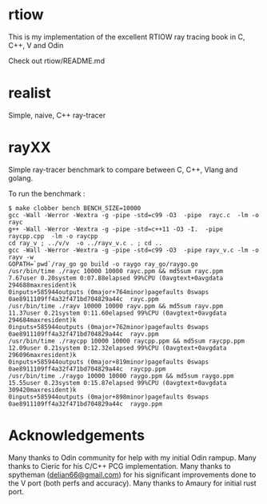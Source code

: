 # rtiow
This is my implementation of the excellent RTIOW ray tracing book in C, C++, V and Odin

Check out rtiow/README.md

# realist
Simple, naive, C++ ray-tracer

# rayXX
Simple ray-tracer benchmark to compare between C, C++, Vlang and golang.

To run the benchmark :
```
$ make clobber bench BENCH_SIZE=10000
gcc -Wall -Werror -Wextra -g -pipe -std=c99 -O3  -pipe  rayc.c  -lm -o rayc
g++ -Wall -Werror -Wextra -g -pipe -std=c++11 -O3 -I.  -pipe  raycpp.cpp  -lm -o raycpp
cd ray_v ; ../v/v  -o ../rayv_v.c . ; cd ..
gcc -Wall -Werror -Wextra -g -pipe -std=c99 -O3  -pipe rayv_v.c -lm -o rayv -w
GOPATH=`pwd`/ray_go go build -o raygo ray_go/raygo.go
/usr/bin/time ./rayc 10000 10000 rayc.ppm && md5sum rayc.ppm
7.67user 0.20system 0:07.88elapsed 99%CPU (0avgtext+0avgdata 294688maxresident)k
0inputs+585944outputs (0major+764minor)pagefaults 0swaps
0ae8911109ff4a32f471bd704829a44c  rayc.ppm
/usr/bin/time ./rayv 10000 10000 rayv.ppm && md5sum rayv.ppm
11.37user 0.21system 0:11.60elapsed 99%CPU (0avgtext+0avgdata 294684maxresident)k
0inputs+585944outputs (0major+762minor)pagefaults 0swaps
0ae8911109ff4a32f471bd704829a44c  rayv.ppm
/usr/bin/time ./raycpp 10000 10000 raycpp.ppm && md5sum raycpp.ppm
12.09user 0.21system 0:12.32elapsed 99%CPU (0avgtext+0avgdata 296096maxresident)k
0inputs+585944outputs (0major+819minor)pagefaults 0swaps
0ae8911109ff4a32f471bd704829a44c  raycpp.ppm
/usr/bin/time ./raygo 10000 10000 raygo.ppm && md5sum raygo.ppm
15.55user 0.23system 0:15.87elapsed 99%CPU (0avgtext+0avgdata 309420maxresident)k
0inputs+585944outputs (0major+898minor)pagefaults 0swaps
0ae8911109ff4a32f471bd704829a44c  raygo.ppm
```

# Acknowledgements
Many thanks to Odin community for help with my initial Odin rampup.
Many thanks to Cieric for his C/C++ PCG implementation.
Many thanks to spytheman (delian66@gmail.com) for his significant improvements
done to the V port (both perfs and accuracy).
Many thanks to Amaury for initial rust port.

